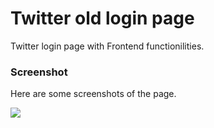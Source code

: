 # Twitter old login page
Twitter login page with Frontend functionilities.

### Screenshot
Here are some screenshots of the page.

<img src="https://user-images.githubusercontent.com/85190876/193471936-e8ecfc28-67a5-4130-96c0-49f03765496a.png" />
